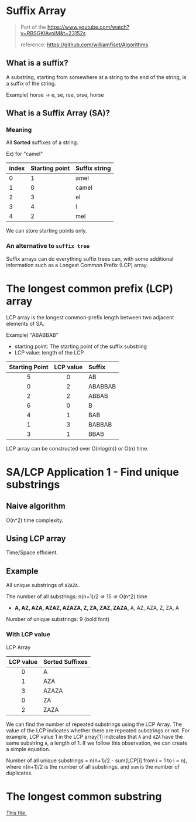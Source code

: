 # Suffix Array

> Part of the https://www.youtube.com/watch?v=RBSGKlAvoiM&t=23152s
>
> reference: https://github.com/williamfiset/Algorithms


## What is a suffix?

A substring, starting from somewhere at a string to the end of the string, is a suffix of the string. 

Example) horse -> e, se, rse, orse, horse

## What is a Suffix Array (SA)?

### Meaning

All **Sorted** suffixes of a string.

Ex) for "camel"

|index|Starting point|Suffix string|
|----|----|---|
|0| 1| amel|
|1| 0| camel|
|2| 3| el|
|3| 4| l|
|4| 2| mel|

We can store starting points only. 

### An alternative to `suffix tree`

Suffix arrays can do everything suffix trees can,
with some additional information such as
a Longest Common Prefix (LCP) array.

# The longest common prefix (LCP) array

LCP array is the longest common-prefix length between two adjacent elements of SA.

Example) "ABABBAB"
- starting point: The starting point of the suffix substring
- LCP value: length of the LCP

|Starting Point|LCP value|Suffix|
|:---:|:---:|:---|
|5|0|AB| 
|0|2|ABABBAB|
|2|2|ABBAB|
|6|0|B|
|4|1|BAB|
|1|3|BABBAB|
|3|1|BBAB|

LCP array can be constructed over O(nlog(n)) or O(n) time. 

# SA/LCP Application 1 - Find unique substrings

## Naive algorithm

O(n^2) time complexity.

## Using LCP array

Time/Space efficient.

## Example

All unique substrings of `AZAZA.`

The number of all substrings: n(n+1)/2 => 15 => O(n^2) time

- **A, AZ, AZA, AZAZ, AZAZA, Z, ZA, ZAZ, ZAZA**, A, AZ, AZA, Z, ZA, A

Number of unique substrings: 9 (bold font)

### With LCP value

LCP Array 

|LCP value|Sorted Suffixes|
|:-:|--|
|0| A|
|1| AZA|
|3|AZAZA|
|0|ZA|
|2|ZAZA|

We can find the number of repeated substrings using the LCP Array.
The value of the LCP indicates whether
there are repeated substrings or not. 
For example, LCP value 1 in the LCP array[1]
indicates that `A` and `AZA` have the same substring `A`, a length of 1.
If we follow this observation, we can create a simple equation.

Number of all unique substrings = 
n(n+1)/2 - sum(LCP[i] from i = 1 to i = n),
where n(n+1)/2 is the number of all substrings, and `sum` is the number of duplicates.

# The longest common substring

[This file.](./LCS.md)